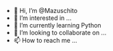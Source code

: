 - 👋 Hi, I’m @Mazuschito
- 👀 I’m interested in ...
- 🌱 I’m currently learning Python
- 💞️ I’m looking to collaborate on ...
- 📫 How to reach me ...

<!---
Mazuschito/Mazuschito is a ✨ special ✨ repository because its `README.md` (this file) appears on your GitHub profile.
You can click the Preview link to take a look at your changes.
--->
